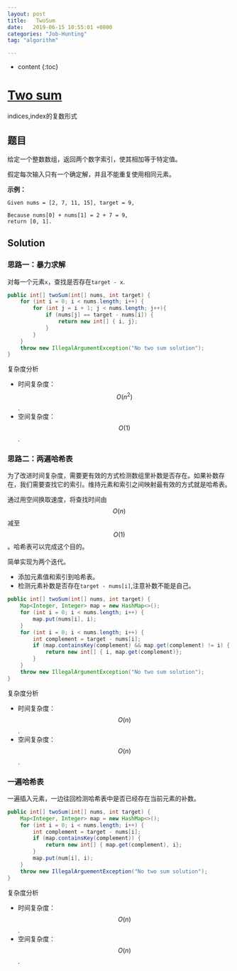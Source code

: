 ```yaml
---
layout: post
title:   TwoSum
date:   2019-06-15 10:55:01 +0800
categories: "Job-Hunting"
tag: "algorithm"

---
```

* content
{:toc}


# [Two sum](<https://leetcode.com/problems/two-sum/>)

indices,index的复数形式

## 题目

给定一个整数数组，返回两个数字索引，使其相加等于特定值。

假定每次输入只有一个确定解，并且不能重复使用相同元素。

**示例：**

```plain
Given nums = [2, 7, 11, 15], target = 9,

Because nums[0] + nums[1] = 2 + 7 = 9,
return [0, 1].
```

## Solution

### 思路一：暴力求解

对每一个元素`x`，查找是否存在`target - x`.

```java
public int[] twoSum(int[] nums, int target) {
	for (int i = 0; i < nums.length; i++) {
		for (int j = i + 1; j < nums.length; j++){
			if (nums[j] == target - nums[i]) {
				return new int[] { i, j};
			}
		}
	}
	throw new IllegalArgumentException("No two sum solution");
}
```

复杂度分析

* 时间复杂度：$$O(n^2)$$.
* 空间复杂度：$$O(1)$$.

### 思路二：两遍哈希表

为了改进时间复杂度，需要更有效的方式检测数组里补数是否存在。如果补数存在，我们需要查找它的索引。维持元素和索引之间映射最有效的方式就是哈希表。

通过用空间换取速度，将查找时间由$$O(n)$$减至$$O(1)$$。哈希表可以完成这个目的。

简单实现为两个迭代。

* 添加元素值和索引到哈希表。
* 检测元素补数是否存在`target - nums[i]`,注意补数不能是自己。

```java
public int[] twoSum(int[] nums, int target) {
    Map<Integer, Integer> map = new HashMap<>();
    for (int i = 0; i < nums.length; i++) {
        map.put(nums[i], i);
    }
    for (int i = 0; i < nums.length; i++) {
        int complement = target - nums[i];
        if (map.containsKey(complement) && map.get(complement) != i) {
            return new int[] { i, map.get(complement)};
        }
    }
    throw new IllegalArgumentException("No two sum solution");
}
```

复杂度分析

- 时间复杂度：$$O(n)$$.
- 空间复杂度：$$O(n)$$.

### 一遍哈希表

一遍插入元素，一边往回检测哈希表中是否已经存在当前元素的补数。

```java
public int[] twoSum(int[] nums, int target) {
    Map<Integer, Integer> map = new HashMap<>();
    for (int i = 0; i < nums.length; i++) {
        int complement = target - nums[i];
        if (map.containsKey(complement)) {
            return new int[] { map.get(complement), i};
        }
        map.put(num[i], i);
    }
    throw new IllegalArguementException("No two sum solution");
}
```

复杂度分析

- 时间复杂度：$$O(n)$$.
- 空间复杂度：$$O(n)$$.



